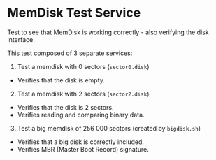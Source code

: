 # MemDisk Test Service

Test to see that MemDisk is working correctly - also verifying the disk interface.

This test composed of 3 separate services:

1. Test a memdisk with 0 sectors (`sector0.disk`)
 - Verifies that the disk is empty.
2. Test a memdisk with 2 sectors (`sector2.disk`)
 - Verifies that the disk is 2 sectors.
 - Verifies reading and comparing binary data.
3. Test a big memdisk of 256 000 sectors (created by `bigdisk.sh`)
 - Verifies that a big disk is correctly included.
 - Verifies MBR (Master Boot Record) signature.

